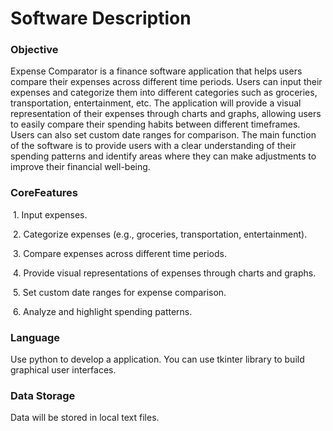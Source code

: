 # Software Description

### Objective

Expense Comparator is a finance software application that helps users compare their expenses across different time periods. Users can input their expenses and categorize them into different categories such as groceries, transportation, entertainment, etc. The application will provide a visual representation of their expenses through charts and graphs, allowing users to easily compare their spending habits between different timeframes. Users can also set custom date ranges for comparison. The main function of the software is to provide users with a clear understanding of their spending patterns and identify areas where they can make adjustments to improve their financial well-being.

### CoreFeatures

​	1.	Input expenses.

​	2.	Categorize expenses (e.g., groceries, transportation, entertainment).

​	3.	Compare expenses across different time periods.

​	4.	Provide visual representations of expenses through charts and graphs.

​	5.	Set custom date ranges for expense comparison.

​	6.	Analyze and highlight spending patterns.

### Language

Use python to develop a application. You can use tkinter library to build graphical user interfaces.

### Data Storage

Data will be stored in local text files.